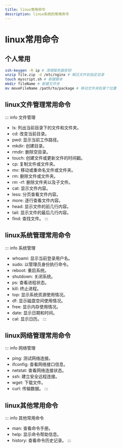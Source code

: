 ```yaml
---
title: linux常用命令
description: linux系统的常用命令
---
```


# linux常用命令

## 个人常用

```bash
ssh-keygen -R ip # 清理服务器密钥
unzip file.zip -d /etc/nginx # 解压文件到指定目录
touch myscript.sh # 新建脚本
mkdir fileName # 新建文件夹
mv moveFileName /path/to/package # 移动文件夹到某个位置
```

## linux文件管理常用命令
::: info 文件管理
* ls: 列出当前目录下的文件和文件夹。
* cd: 改变当前目录。
* pwd: 显示当前工作路径。
* mkdir: 创建目录。
* rmdir: 删除空目录。
* touch: 创建文件或更新文件的时间戳。
* cp: 复制文件或文件夹。
* mv: 移动或重命名文件或文件夹。
* rm: 删除文件或文件夹。
* rm -rf: 删除文件夹以及子文件。
* cat: 显示文件内容。
* less: 分页查看文件内容。
* more: 逐行查看文件内容。
* head: 显示文件的前几行内容。
* tail: 显示文件的最后几行内容。
* find: 查找文件。
:::

## linux系统管理常用命令
::: info 系统管理
* whoami: 显示当前登录用户名。
* sudo: 以管理员身份执行命令。
* reboot: 重启系统。
* shutdown: 关闭系统。
* ps: 查看进程状态。
* kill: 终止进程。
* top: 显示系统资源使用情况。
* df: 显示磁盘空间使用情况。
* free: 显示内存使用情况。
* date: 显示日期和时间。
* cal: 显示日历。
:::

## linux网络管理常用命令
::: info 网络管理
* ping: 测试网络连接。
* ifconfig: 查看网络接口信息。
* netstat: 查看网络连接状态。
* ssh: 建立安全远程连接。
* wget: 下载文件。
* curl: 传输数据。
:::

## linux其他常用命令
::: info 其他常用命令
* man: 查看命令手册。
* help: 显示命令帮助信息。
* history: 查看命令历史记录。
:::
